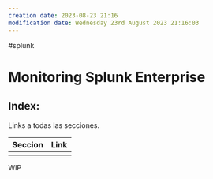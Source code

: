 ```yaml
---
creation date: 2023-08-23 21:16
modification date: Wednesday 23rd August 2023 21:16:03
---
```


#splunk 
# Monitoring Splunk Enterprise

## Index:

Links a todas las secciones.

| Seccion | Link |
| ------- | ---- |
|         |      |

WIP